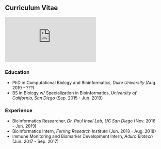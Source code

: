 ## Curriculum Vitae

![Download CV](https://kmoyung.github.io/CV_KevinMoyung.pdf)


### Education
- PhD in Computational Biology and Bioinformatics, *Duke University* (Aug. 2019 - ???)  
- BS in Biology w/ Specialization in Bioinformatics, *University of California, San Diego* (Sep. 2015 - Jun. 2019)

### Experience
- Bioinformatics Researcher, *Dr. Paul Insel Lab, UC San Diego* (Nov. 2016 - Jun. 2019)
- Bioinformatics Intern, *Ferring Research Institute* (Jun. 2018 - Aug. 2018)
- Immune Monitoring and Biomarker Development Intern, *Aduro Biotech* (Jun. 2017 - Sep. 2017)
